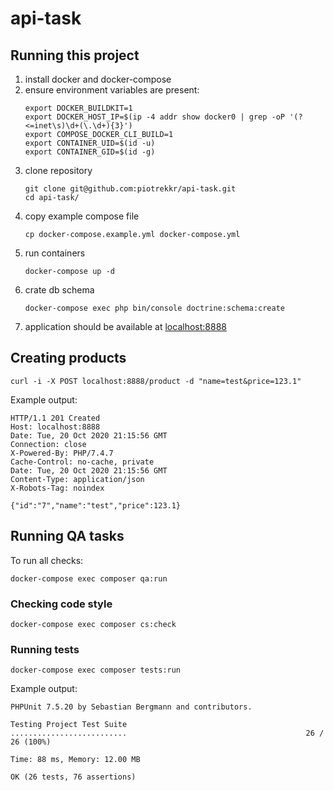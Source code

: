 # api-task

## Running this project 

1. install docker and docker-compose
1. ensure environment variables are present:
    ```shell
    export DOCKER_BUILDKIT=1
    export DOCKER_HOST_IP=$(ip -4 addr show docker0 | grep -oP '(?<=inet\s)\d+(\.\d+){3}')
    export COMPOSE_DOCKER_CLI_BUILD=1
    export CONTAINER_UID=$(id -u)
    export CONTAINER_GID=$(id -g)
    ```
1. clone repository
    ```shell
    git clone git@github.com:piotrekkr/api-task.git
    cd api-task/
    ```
1. copy example compose file
    ```shell
    cp docker-compose.example.yml docker-compose.yml
    ```
1. run containers
    ```shell
    docker-compose up -d
    ```
1. crate db schema
    ```shell
    docker-compose exec php bin/console doctrine:schema:create
    ```
1. application should be available at [localhost:8888](http://localhost:8888/)

## Creating products

```shell
curl -i -X POST localhost:8888/product -d "name=test&price=123.1"
```
Example output:
```text
HTTP/1.1 201 Created
Host: localhost:8888
Date: Tue, 20 Oct 2020 21:15:56 GMT
Connection: close
X-Powered-By: PHP/7.4.7
Cache-Control: no-cache, private
Date: Tue, 20 Oct 2020 21:15:56 GMT
Content-Type: application/json
X-Robots-Tag: noindex

{"id":"7","name":"test","price":123.1}
```

## Running QA tasks

To run all checks:
```shell
docker-compose exec composer qa:run
```

### Checking code style

```shell
docker-compose exec composer cs:check
```

### Running tests

```shell
docker-compose exec composer tests:run
```
Example output:
```text
PHPUnit 7.5.20 by Sebastian Bergmann and contributors.

Testing Project Test Suite
..........................                                        26 / 26 (100%)

Time: 88 ms, Memory: 12.00 MB

OK (26 tests, 76 assertions)
```
